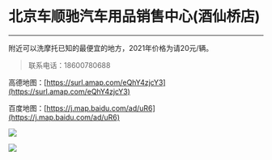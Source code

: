 # 北京车顺驰汽车用品销售中心(酒仙桥店)
---

附近可以洗摩托已知的最便宜的地方，2021年价格为请20元/辆。

> 联系电话：18600780688

高德地图：[https://surl.amap.com/eQhY4zjcY3](https://surl.amap.com/eQhY4zjcY3)

百度地图：[https://j.map.baidu.com/ad/uR6](https://j.map.baidu.com/ad/uR6)

![](https://cdn.jsdelivr.net/gh/EngrZhou/MoYouClubPic@master/2021/20210401162220.jpg)

![](https://cdn.jsdelivr.net/gh/EngrZhou/MoYouClubPic@master/2021/20210401162229.jpg)